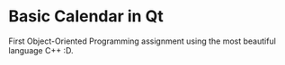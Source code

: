 # Basic Calendar in Qt

First Object-Oriented Programming assignment using the most beautiful language C++ :D.
